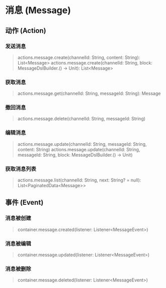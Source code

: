 # 消息 (Message)

## 动作 (Action)

### 发送消息

> actions.message.create(channelId: String, content: String): List\<Message\>
> actions.message.create(channelId: String, block: MessageDslBuilder.() -\> Unit): List\<Message\>

### 获取消息

> actions.message.get(channelId: String, messageId: String): Message

### 撤回消息

> actions.message.delete(channelId: String, messageId: String)

### 编辑消息

> actions.message.update(channelId: String, messageId: String, content: String)
> actions.message.update(channelId: String, messageId: String, block: MessageDslBuilder.() -\> Unit)

### 获取消息列表

> actions.message.list(channelId: String, next: String? = null): List\<PaginatedData\<Message\>\>

## 事件 (Event)

### 消息被创建

> container.message.created(listener: Listener\<MessageEvent\>)

### 消息被编辑

> container.message.updated(listener: Listener\<MessageEvent\>)

### 消息被删除

> container.message.deleted(listener: Listener\<MessageEvent\>)